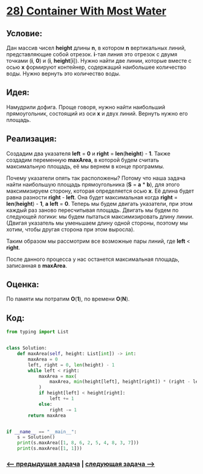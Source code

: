 # [**28) Container With Most Water**](https://leetcode.com/problems/container-with-most-water/description/)

## **Условие:**

Дан массив чисел **height** длины **n**, в котором **n** вертикальных линий, представляющие собой отрезок. **i**-тая линия это отрезок с двумя точками (**i**, **0**) и (**i**, **height**[**i**]). Нужно найти две линии, которые вместе с осью **x** формируют контейнер, содержащий наибольшее количество воды. Нужно вернуть это количество воды.

## **Идея:**

Намудрили дофига. Проще говоря, нужно найти наибольший прямоугольник, состоящий из оси **x** и двух линий. Вернуть нужно его площадь.

## **Реализация:**

Создадим два указателя **left** = **0** и **right** = **len**(**height**) - **1**. Также создадим переменную **maxArea**, в которой будем считать максимальную площадь, её мы вернем в конце программы.

Почему указатели опять так расположены? Потому что наша задача найти наибольшую площадь прямоугольника (**S** = **a** * **b**), для этого максимизируем сторону, которая определяется осью **x**. Её длина будет равна разности **right** - **left**. Она будет максимальная когда **right** = **len**(**height**) - **1**, **a** **left** = **0**. Теперь мы будем двигать указатели, при этом каждый раз заново пересчитывая площадь. Двигать мы будем по следующей логики: мы будем пытаться максимизировать длину линии. (Двигая указатель мы уменьшаем длину одной стороны, поэтому мы хотим, чтобы другая сторона при этом выросла).

Таким образом мы рассмотрим все возможные пары линий, где **left** < **right**.

После данного процесса у нас останется максимальная площадь, записанная в **maxArea**.



## **Оценка:**

По памяти мы потратим **O**(**1**), по времени **O**(**N**).

## Код:
```python
from typing import List


class Solution:
    def maxArea(self, height: List[int]) -> int:
        maxArea = 0
        left, right = 0, len(height) - 1
        while left < right:
            maxArea = max(
                maxArea, min(height[left], height[right]) * (right - left)
            )
            if height[left] < height[right]:
                left += 1
            else:
                right -= 1
        return maxArea


if __name__ == "__main__":
    s = Solution()
    print(s.maxArea([1, 8, 6, 2, 5, 4, 8, 3, 7]))
    print(s.maxArea([1, 1]))

```

### [<-- предыдущая задача](https://github.com/TAskMAster339/PythonAlgorithms/tree/main/27.Two%20Sum%20II%20-%20Input%20Array%20Is%20Sorted) | [следующая задача -->](https://github.com/TAskMAster339/PythonAlgorithms/tree/main/29.3Sum)
